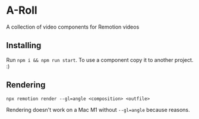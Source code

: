 # A-Roll

A collection of video components for Remotion videos

## Installing

Run `npm i && npm run start`. To use a component copy it to another project. :)

## Rendering

`npx remotion render --gl=angle <composition> <outfile>`

Rendering doesn't work on a Mac M1 without `--gl=angle` because reasons.